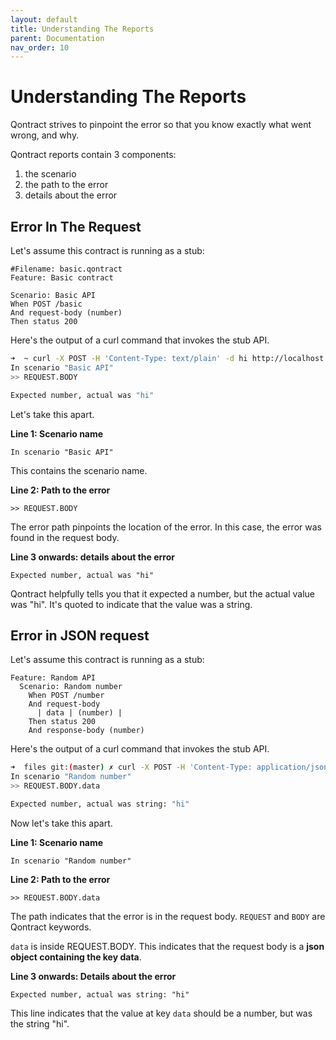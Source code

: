 ```yaml
---
layout: default
title: Understanding The Reports
parent: Documentation
nav_order: 10
---
```

Understanding The Reports
=========================

Qontract strives to pinpoint the error so that you know exactly what went wrong, and why.

Qontract reports contain 3 components:
1. the scenario
2. the path to the error
3. details about the error

## Error In The Request

Let's assume this contract is running as a stub:

```gherkin
#Filename: basic.qontract
Feature: Basic contract

Scenario: Basic API
When POST /basic
And request-body (number)
Then status 200
```

Here's the output of a curl command that invokes the stub API.

```bash
➜  ~ curl -X POST -H 'Content-Type: text/plain' -d hi http://localhost:9000/basic
In scenario "Basic API"
>> REQUEST.BODY

Expected number, actual was "hi"
```

Let's take this apart.

**Line 1: Scenario name**

```
In scenario "Basic API"
```

This contains the scenario name.

**Line 2: Path to the error**

```
>> REQUEST.BODY
```

The error path pinpoints the location of the error. In this case, the error was found in the request body.

**Line 3 onwards: details about the error**

```
Expected number, actual was "hi"
```

Qontract helpfully tells you that it expected a number, but the actual value was "hi". It's quoted to indicate that the value was a string.

## Error in JSON request

Let's assume this contract is running as a stub:

```gherkin
Feature: Random API
  Scenario: Random number
    When POST /number
    And request-body
      | data | (number) |
    Then status 200
    And response-body (number)
```

Here's the output of a curl command that invokes the stub API.

```bash
➜  files git:(master) ✗ curl -X POST -H 'Content-Type: application/json' -d '{"data": "hi"}' http://localhost:9000/number
In scenario "Random number"
>> REQUEST.BODY.data

Expected number, actual was string: "hi"
```

Now let's take this apart.

**Line 1: Scenario name**

```
In scenario "Random number"
```

**Line 2: Path to the error**

```
>> REQUEST.BODY.data
```

The path indicates that the error is in the request body. `REQUEST` and `BODY` are Qontract keywords.

`data` is inside REQUEST.BODY. This indicates that the request body is a **json object containing the key data**.

**Line 3 onwards: Details about the error**

```
Expected number, actual was string: "hi"
```

This line indicates that the value at key `data` should be a number, but was the string "hi".
